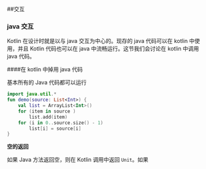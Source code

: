 ##交互

### java 交互

Kotlin 在设计时就是以与 java 交互为中心的。现存的 java 代码可以在 kotlin 中使用，并且 Kotlin 代码也可以在 java 中流畅运行。这节我们会讨论在 kotlin 中调用 java 代码。

####在 kotlin 中掉用 java 代码

基本所有的 Java 代码都可以运行

```kotlin
import java.util.*
fun demo(source: List<Int>) {
	val list = ArrayList<Int>()
	for (item in source )
		list.add(item)
	for (i in 0..source.size() - 1)
		list[i] = source[i]
}
```

**空的返回**

如果 Java 方法返回空，则在 Kotlin 调用中返回 `Unit`。如果